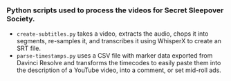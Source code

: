 ### Python scripts used to process the videos for Secret Sleepover Society.
- `create-subtitles.py` takes a video, extracts the audio, chops it into segments, re-samples it, and transcribes it using WhisperX to create an SRT file.
- `parse-timestamps.py` uses a CSV file with marker data exported from Davinci Resolve and transforms the timecodes to easily paste them into the description of a YouTube video, into a comment, or set mid-roll ads.
